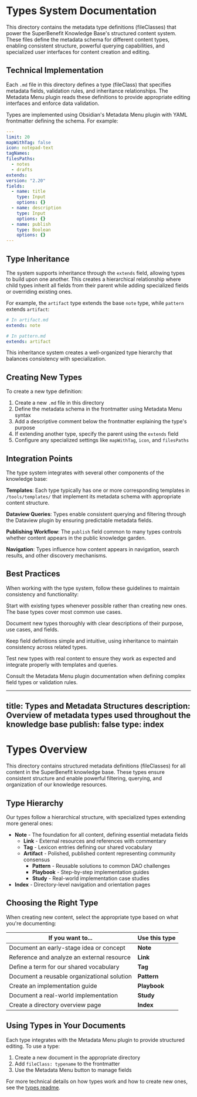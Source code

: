 # Types System Documentation

This directory contains the metadata type definitions (fileClasses) that power the SuperBenefit Knowledge Base's structured content system. These files define the metadata schema for different content types, enabling consistent structure, powerful querying capabilities, and specialized user interfaces for content creation and editing.

## Technical Implementation

Each `.md` file in this directory defines a type (fileClass) that specifies metadata fields, validation rules, and inheritance relationships. The Metadata Menu plugin reads these definitions to provide appropriate editing interfaces and enforce data validation.

Types are implemented using Obsidian's Metadata Menu plugin with YAML frontmatter defining the schema. For example:

```yaml
---
limit: 20
mapWithTag: false
icon: notepad-text
tagNames: 
filesPaths:
  - notes
  - drafts
extends: 
version: "2.20"
fields:
  - name: title
    type: Input
    options: {}
  - name: description
    type: Input
    options: {}
  - name: publish
    type: Boolean
    options: {}
---
```

## Type Inheritance

The system supports inheritance through the `extends` field, allowing types to build upon one another. This creates a hierarchical relationship where child types inherit all fields from their parent while adding specialized fields or overriding existing ones.

For example, the `artifact` type extends the base `note` type, while `pattern` extends `artifact`:

```yaml
# In artifact.md
extends: note

# In pattern.md
extends: artifact
```

This inheritance system creates a well-organized type hierarchy that balances consistency with specialization.

## Creating New Types

To create a new type definition:

1. Create a new `.md` file in this directory
2. Define the metadata schema in the frontmatter using Metadata Menu syntax
3. Add a descriptive comment below the frontmatter explaining the type's purpose
4. If extending another type, specify the parent using the `extends` field
5. Configure any specialized settings like `mapWithTag`, `icon`, and `filesPaths`

## Integration Points

The type system integrates with several other components of the knowledge base:

**Templates**: Each type typically has one or more corresponding templates in `/tools/templates/` that implement its metadata schema with appropriate content structure.

**Dataview Queries**: Types enable consistent querying and filtering through the Dataview plugin by ensuring predictable metadata fields.

**Publishing Workflow**: The `publish` field common to many types controls whether content appears in the public knowledge garden.

**Navigation**: Types influence how content appears in navigation, search results, and other discovery mechanisms.

## Best Practices

When working with the type system, follow these guidelines to maintain consistency and functionality:

Start with existing types whenever possible rather than creating new ones. The base types cover most common use cases.

Document new types thoroughly with clear descriptions of their purpose, use cases, and fields.

Keep field definitions simple and intuitive, using inheritance to maintain consistency across related types.

Test new types with real content to ensure they work as expected and integrate properly with templates and queries.

Consult the Metadata Menu plugin documentation when defining complex field types or validation rules.


---
title: Types and Metadata Structures
description: Overview of metadata types used throughout the knowledge base
publish: false
type: index
---

# Types Overview

This directory contains structured metadata definitions (fileClasses) for all content in the SuperBenefit knowledge base. These types ensure consistent structure and enable powerful filtering, querying, and organization of our knowledge resources.

## Type Hierarchy

Our types follow a hierarchical structure, with specialized types extending more general ones:

- **Note** - The foundation for all content, defining essential metadata fields
  - **Link** - External resources and references with commentary
  - **Tag** - Lexicon entries defining our shared vocabulary
  - **Artifact** - Polished, published content representing community consensus
    - **Pattern** - Reusable solutions to common DAO challenges
    - **Playbook** - Step-by-step implementation guides
    - **Study** - Real-world implementation case studies
- **Index** - Directory-level navigation and orientation pages

## Choosing the Right Type

When creating new content, select the appropriate type based on what you're documenting:

| If you want to... | Use this type |
|-------------------|---------------|
| Document an early-stage idea or concept | **Note** |
| Reference and analyze an external resource | **Link** |
| Define a term for our shared vocabulary | **Tag** |
| Document a reusable organizational solution | **Pattern** |
| Create an implementation guide | **Playbook** |
| Document a real-world implementation | **Study** |
| Create a directory overview page | **Index** |

## Using Types in Your Documents

Each type integrates with the Metadata Menu plugin to provide structured editing. To use a type:

1. Create a new document in the appropriate directory
2. Add `fileClass: typename` to the frontmatter
3. Use the Metadata Menu button to manage fields

For more technical details on how types work and how to create new ones, see the [types readme](/tools/types/readme.md).